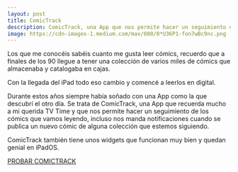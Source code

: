 ```yaml
---
layout: post
title: ComicTrack
description: ComicTrack, una App que nos permite hacer un seguimiento de los cómics que vamos leyendo.
image: https://cdn-images-1.medium.com/max/800/0*U36P1-fon7wBc9nc.png
---
```


Los que me conocéis sabéis cuanto me gusta leer cómics, recuerdo que a finales de los 90 llegue a tener una colección de varios miles de cómics que almacenaba y catalogaba en cajas.

Con la llegada del iPad todo eso cambio y comencé a leerlos en digital.

Durante estos años siempre había soñado con una App como la que descubrí el otro día. Se trata de ComicTrack, una App que recuerda mucho a mi querida TV Time y que nos permite hacer un seguimiento de los cómics que vamos leyendo, incluso nos manda notificaciones cuando se publica un nuevo cómic de alguna colección que estemos siguiendo.

ComicTrack también tiene unos widgets que funcionan muy bien y quedan genial en iPadOS.

[PROBAR COMICTRACK](https://apps.apple.com/us/app/comictrack/id1601966301?l=es)
